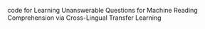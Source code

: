 code for Learning Unanswerable Questions for Machine Reading Comprehension via Cross-Lingual Transfer Learning
